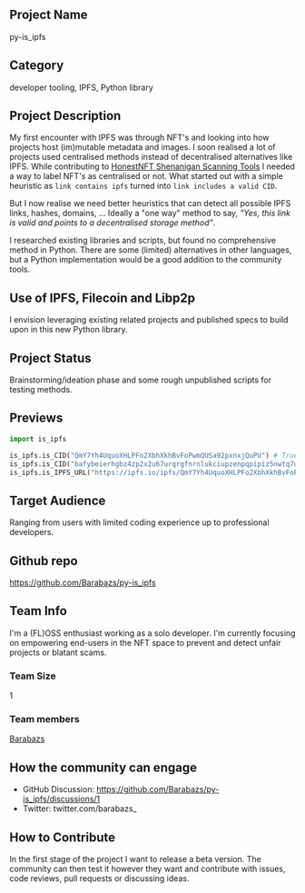 ## Project Name <!-- Add your project name here with format "Project Name"-->
py-is_ipfs

## Category 
<!--developer tooling, application, wallet, infrastructure, etc-->
developer tooling, IPFS, Python library

## Project Description
<!--Describe your project in a few sentences. -->
My first encounter with IPFS was through NFT's and looking into how projects host (im)mutable metadata and images. I soon realised a lot of projects used centralised methods instead of decentralised alternatives like IPFS. While contributing to [HonestNFT Shenanigan Scanning Tools](https://github.com/Convex-Labs/honestnft-shenanigans) I needed a way to label NFT's as centralised or not. What started out with a simple heuristic as `link contains ipfs` turned into `link includes a valid CID`. 

But I now realise we need better heuristics that can detect all possible IPFS links, hashes, domains, ... Ideally a "one way" method to say, *"Yes, this link is valid and points to a decentralised storage method"*.

I researched existing libraries and scripts, but found no comprehensive method in Python. There are some (limited) alternatives in other languages, but a Python implementation would be a good addition to the community tools.

## Use of IPFS, Filecoin and Libp2p
<!-- Describe how your project uses any or all of these technologies, and why. -->
I envision leveraging existing related projects and published specs to build upon in this new Python library.

## Project Status
<!--brainstorming, fundraising, under development, beta, shipped, etc-->
Brainstorming/ideation phase and some rough unpublished scripts for testing methods.
## Previews
<!--Add some screenshots to give a preview of your product-->
```python
import is_ipfs

is_ipfs.is_CID("QmY7Yh4UquoXHLPFo2XbhXkhBvFoPwmQUSa92pxnxjQuPU") # True
is_ipfs.is_CID("bafybeierhgbz4zp2x2u67urqrgfnrnlukciupzenpqpipiz5nwtq7uxpx4") # True
is_ipfs.is_IPFS_URL("https://ipfs.io/ipfs/QmY7Yh4UquoXHLPFo2XbhXkhBvFoPwmQUSa92pxnxjQuPU") # True
```
## Target Audience
<!--Describe who will be your project's users-->
Ranging from users with limited coding experience up to professional developers.

<!-- ## Rough estimated user base (if applicable)
How many users do you have right now?-->

## Github repo
<!--Attach a link to your GitHub repo - open source is required - please make sure your repo has a license file and is licensed using MIT open source license! -->
https://github.com/Barabazs/py-is_ipfs

<!--## Website
Link your website if available-->

<!--If you're applying for a Next Step grant, add the URL to your hackathon submission here also-->

<!--## Docs
Including a link to your project docs!-->

## Team Info
<!-- Introduce your amazing team - how many team members are working on this project and who are they?-->
I'm a (FL)OSS enthusiast working as a solo developer. I'm currently focusing on empowering end-users in the NFT space to prevent and detect unfair projects or blatant scams.
### Team Size  
1
### Team members  
[Barabazs](https://github.com/Barabazs)

## How the community can engage
* GitHub Discussion: https://github.com/Barabazs/py-is_ipfs/discussions/1 
* Twitter: twitter.com/barabazs_

## How to Contribute
<!--How can the community contribute to your project?-->
In the first stage of the project I want to release a beta version.
The community can then test it however they want and contribute with issues, code reviews, pull requests or discussing ideas.
